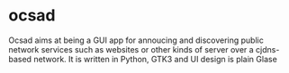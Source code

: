 # ocsad
Ocsad aims at being a GUI app for annoucing and discovering public network services such as websites or other kinds of server over a cjdns-based network. It is written in Python, GTK3 and UI design is plain Glase
